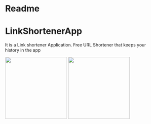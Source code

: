 # Readme
# LinkShortenerApp

It is a Link shortener Application.
Free URL Shortener that keeps your history in the app

<image src="screenImages/linkShortener1.png" width="200"> <image src="screenImages/linkShortener2.png" width="200">
